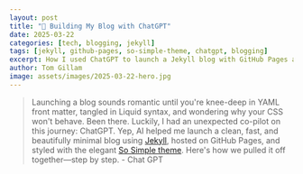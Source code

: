 ```yaml
---
layout: post
title: "🚀 Building My Blog with ChatGPT"
date: 2025-03-22
categories: [tech, blogging, jekyll]
tags: [jekyll, github-pages, so-simple-theme, chatgpt, blogging]
excerpt: How I used ChatGPT to launch a Jekyll blog with GitHub Pages and the So Simple theme.
author: Tom Gillam
image: assets/images/2025-03-22-hero.jpg
---
```


>Launching a blog sounds romantic until you're knee-deep in YAML front matter, tangled in Liquid syntax, and wondering why your CSS won't behave. Been there. Luckily, I had an unexpected co-pilot on this journey: ChatGPT. Yep, AI helped me launch a clean, fast, and beautifully minimal blog using [Jekyll](https://jekyllrb.com/), hosted on GitHub Pages, and styled with the elegant [So Simple theme](https://mmistakes.github.io/so-simple-theme/). Here's how we pulled it off together—step by step. - Chat GPT



